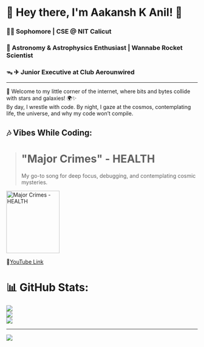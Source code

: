 # 🌌 Hey there, I'm Aakansh K Anil! 🚀

### 👨‍💻 Sophomore | CSE @ NIT Calicut  
### 🌠 Astronomy & Astrophysics Enthusiast | Wannabe Rocket Scientist  
### ᯓ ✈︎ Junior Executive at Club Aerounwired

---
  
👋 Welcome to my little corner of the internet, where bits and bytes collide with stars and galaxies! 🌍✨  
By day, I wrestle with code. By night, I gaze at the cosmos, contemplating life, the universe, and why my code won’t compile.  

## 🎶 Vibes While Coding:
> # **"Major Crimes" - HEALTH**  
> My go-to song for deep focus, debugging, and contemplating cosmic mysteries.  

<p align="left">
  <a href="https://www.youtube.com/watch?v=U6PSsSM1swQ">
    <img src="https://upload.wikimedia.org/wikipedia/en/9/9f/Cyberpunk_2077_box_art.jpg" alt="Major Crimes - HEALTH" width="140" height="164.5">
  </a>
</p>

🔗[YouTube Link](https://www.youtube.com/watch?v=U6PSsSM1swQ)

# 📊 GitHub Stats:
![](https://github-readme-stats.vercel.app/api?username=powerBard007&theme=dark&hide_border=false&include_all_commits=false&count_private=false)<br/>
![](https://nirzak-streak-stats.vercel.app/?user=powerBard007&theme=dark&hide_border=false)<br/>
![](https://github-readme-stats.vercel.app/api/top-langs/?username=powerBard007&theme=dark&hide_border=false&include_all_commits=false&count_private=false&layout=compact)

---
[![](https://visitcount.itsvg.in/api?id=powerBard007&icon=0&color=0)](https://visitcount.itsvg.in)

<!-- Proudly created with GPRM ( https://gprm.itsvg.in ) -->
